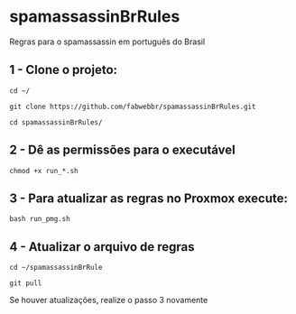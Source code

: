 # spamassassinBrRules
Regras para o spamassassin em português do Brasil

## 1 - Clone o projeto:

``cd ~/``

``git clone https://github.com/fabwebbr/spamassassinBrRules.git``

``cd spamassassinBrRules/``

## 2 - Dê as permissões para o executável
``chmod +x run_*.sh``

## 3 - Para atualizar as regras no Proxmox execute:
``bash run_pmg.sh``

## 4 - Atualizar o arquivo de regras

``cd ~/spamassassinBrRule``

``git pull``

Se houver atualizações, realize o passo 3 novamente

